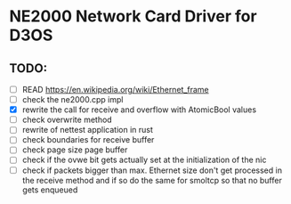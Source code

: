 # NE2000 Network Card Driver for D3OS

## TODO:

- [ ] READ https://en.wikipedia.org/wiki/Ethernet_frame
- [ ] check the ne2000.cpp impl
- [x] rewrite the call for receive and overflow with AtomicBool values
- [ ] check overwrite method
- [ ] rewrite of nettest application in rust
- [ ] check boundaries for receive buffer
- [ ] check page size page buffer
- [ ] check if the ovwe bit gets actually set at the initialization of the nic
- [ ] check if packets bigger than max. Ethernet size don't get processed in the receive method and if so do the same for smoltcp so that no buffer gets enqueued
